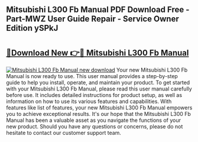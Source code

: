 ## Mitsubishi L300 Fb Manual PDF Download Free - Part-MWZ User Guide Repair - Service Owner Edition ySPkJ

# <h2><a href="http://bc49695.oget.top/?id=Mitsubishi+L300+Fb+Manual">🔗Download New 👉🔴 Mitsubishi L300 Fb Manual</a></h2>

[![Mitsubishi L300 Fb Manual new download](https://i.imgur.com/5g1atiW.png)](http://bc49695.oget.top/?id=Mitsubishi+L300+Fb+Manual)
Your new Mitsubishi L300 Fb Manual is now ready to use. This user manual provides a step-by-step guide to help you install, operate, and maintain your product. To get started with your Mitsubishi L300 Fb Manual, please read this user manual carefully before use. It includes detailed instructions for product setup, as well as information on how to use its various features and capabilities. With features like list of features, your new Mitsubishi L300 Fb Manual empowers you to achieve exceptional results. It's our hope that the Mitsubishi L300 Fb Manual has been a valuable asset as you navigate the functions of your new product. Should you have any questions or concerns, please do not hesitate to contact our customer support team.
